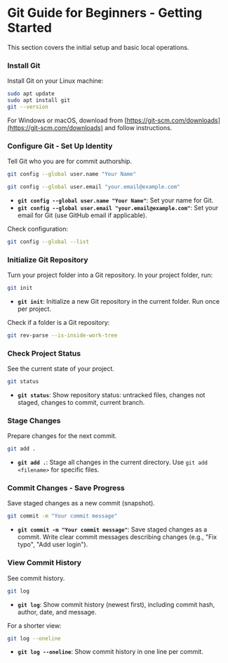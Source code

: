 # Git Guide for Beginners - Getting Started

This section covers the initial setup and basic local operations.

### Install Git

Install Git on your Linux machine:

```bash
sudo apt update
sudo apt install git
git --version
```

For Windows or macOS, download from [https://git-scm.com/downloads](https://git-scm.com/downloads) and follow instructions.

### Configure Git - Set Up Identity

Tell Git who you are for commit authorship.

```bash
git config --global user.name "Your Name"
```
```bash
git config --global user.email "your.email@example.com"
```

*   **`git config --global user.name "Your Name"`**: Set your name for Git.
*   **`git config --global user.email "your.email@example.com"`**: Set your email for Git (use GitHub email if applicable).

Check configuration:

```bash
git config --global --list
```

### Initialize Git Repository

Turn your project folder into a Git repository. In your project folder, run:

```bash
git init
```

*   **`git init`**: Initialize a new Git repository in the current folder.  Run once per project.

Check if a folder is a Git repository:

```bash
git rev-parse --is-inside-work-tree
```

### Check Project Status

See the current state of your project.

```bash
git status
```

*   **`git status`**: Show repository status: untracked files, changes not staged, changes to commit, current branch.

### Stage Changes

Prepare changes for the next commit.

```bash
git add .
```

*   **`git add .`**: Stage all changes in the current directory. Use `git add <filename>` for specific files.

### Commit Changes - Save Progress

Save staged changes as a new commit (snapshot).

```bash
git commit -m "Your commit message"
```

*   **`git commit -m "Your commit message"`**: Save staged changes as a commit. Write clear commit messages describing changes (e.g., "Fix typo", "Add user login").

### View Commit History

See commit history.

```bash
git log
```

*   **`git log`**: Show commit history (newest first), including commit hash, author, date, and message.

For a shorter view:

```bash
git log --oneline
```

*   **`git log --oneline`**: Show commit history in one line per commit.
